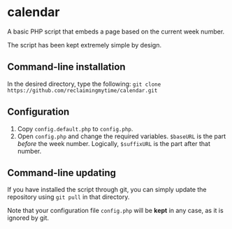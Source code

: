 # calendar
A basic PHP script that embeds a page based on the current week number.

The script has been kept extremely simple by design.

## Command-line installation
In the desired directory, type the following: `git clone https://github.com/reclaimingmytime/calendar.git`

## Configuration
1. Copy `config.default.php` to `config.php`.
2. Open `config.php` and change the required variables. `$baseURL` is the part *before* the week number. Logically, `$suffixURL` is the part after that number.

## Command-line updating
If you have installed the script through git, you can simply update the repository using `git pull` in that directory.

Note that your configuration file `config.php` will be **kept** in any case, as it is ignored by git.
